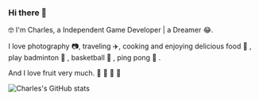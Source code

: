  ### Hi there 👋

🤓 I'm Charles, a Independent Game Developer | a Dreamer 😂.

 I love photography 📷, traveling ✈️, cooking and enjoying delicious food 🥘 , play badminton 🏸 , basketball 🏀 , ping pong 🏓 .

And I love fruit very much. 🍎 🍓 🥭 🥝

![Charles's GitHub stats](https://github-readme-stats.vercel.app/api?username=charles0122&show_icons=true&theme=tokyonight)
